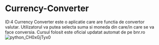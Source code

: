 # Currency-Converter
ID:4
Currency Converter este o aplicatie care are functia de convertor valutar. Utilizatorul va putea selecta suma si moneda din care/in care se va face conversia.
Cursul folosit este oficial updatat automat de pe bnr.ro 
![python_CH0xGjTyx0](https://user-images.githubusercontent.com/77017870/148134144-d09058f6-9c97-4594-a3dc-c416122f5f0b.png)


